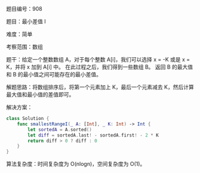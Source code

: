 题目编号：908

题目：最小差值 I

难度：简单

考察范围：数组

题干：给定一个整数数组 A，对于每个整数 A[i]，我们可以选择 x = -K 或是 x = K，并将 x 加到 A[i] 中。
在此过程之后，我们得到一些数组 B。
返回 B 的最大值和 B 的最小值之间可能存在的最小差值。

解题思路：将数组排序后，将第一个元素加上 K，最后一个元素减去 K，然后计算最大值和最小值的差值即可。

解决方案：

```swift
class Solution {
    func smallestRangeI(_ A: [Int], _ K: Int) -> Int {
        let sortedA = A.sorted()
        let diff = sortedA.last! - sortedA.first! - 2 * K
        return diff > 0 ? diff : 0
    }
}
```

算法复杂度：时间复杂度为 O(nlogn)，空间复杂度为 O(1)。
